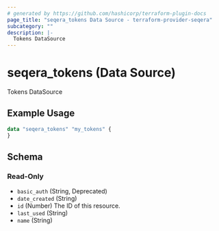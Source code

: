 ```yaml
---
# generated by https://github.com/hashicorp/terraform-plugin-docs
page_title: "seqera_tokens Data Source - terraform-provider-seqera"
subcategory: ""
description: |-
  Tokens DataSource
---
```


# seqera_tokens (Data Source)

Tokens DataSource

## Example Usage

```terraform
data "seqera_tokens" "my_tokens" {
}
```

<!-- schema generated by tfplugindocs -->
## Schema

### Read-Only

- `basic_auth` (String, Deprecated)
- `date_created` (String)
- `id` (Number) The ID of this resource.
- `last_used` (String)
- `name` (String)

